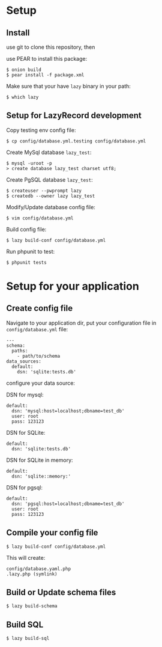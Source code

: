 Setup
======

## Install

use git to clone this repository, then

use PEAR to install this package:

    $ onion build
    $ pear install -f package.xml

Make sure that your have `lazy` binary in your path:

    $ which lazy

## Setup for LazyRecord development 

Copy testing env config file:

    $ cp config/database.yml.testing config/database.yml

Create MySql database `lazy_test`:

    $ mysql -uroot -p
    > create database lazy_test charset utf8;

Create PgSQL database `lazy_test`:

    $ createuser --pwprompt lazy
    $ createdb --owner lazy lazy_test

Modify/Update database config file:

    $ vim config/database.yml

Build config file:

    $ lazy build-conf config/database.yml

Run phpunit to test:

    $ phpunit tests

# Setup for your application

## Create config file

Navigate to your application dir, put your configuration file in `config/database.yml` file:

    ---
    schema:
      paths:
        - path/to/schema
    data_sources:
      default:
        dsn: 'sqlite:tests.db'

configure your data source:

DSN for mysql:

    default:
      dsn: 'mysql:host=localhost;dbname=test_db'
      user: root
      pass: 123123

DSN for SQLite:

    default:
      dsn: 'sqlite:tests.db'

DSN for SQLite in memory:

    default:
      dsn: 'sqlite::memory:'

DSN for pgsql:

    default:
      dsn: 'pgsql:host=localhost;dbname=test_db'
      user: root
      pass: 123123

Compile your config file
------------------------

    $ lazy build-conf config/database.yml

This will create:

    config/database.yaml.php
    .lazy.php (symlink)


Build or Update schema files
----------------------------

    $ lazy build-schema


Build SQL
---------

    $ lazy build-sql


